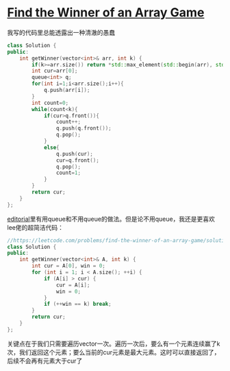 # [Find the Winner of an Array Game](https://leetcode.com/problems/find-the-winner-of-an-array-game)

我写的代码里总能透露出一种清澈的愚蠢
```c++
class Solution {
public:
    int getWinner(vector<int>& arr, int k) {
        if(k>=arr.size()) return *std::max_element(std::begin(arr), std::end(arr));
        int cur=arr[0];
        queue<int> q;
        for(int i=1;i<arr.size();i++){
            q.push(arr[i]);
        }
        int count=0;
        while(count<k){
            if(cur>q.front()){
                count++;
                q.push(q.front());
                q.pop();
            }
            else{
                q.push(cur);
                cur=q.front();
                q.pop();
                count=1;
            }
        }
        return cur;
    }
};
```
[editorial](https://leetcode.com/problems/find-the-winner-of-an-array-game/editorial)里有用queue和不用queue的做法。但是论不用queue，我还是更喜欢lee佬的超简洁代码：
```c++
//https://leetcode.com/problems/find-the-winner-of-an-array-game/solutions/768007/java-c-python-one-pass-o-1-space
class Solution {
public:
    int getWinner(vector<int>& A, int k) {
        int cur = A[0], win = 0;
        for (int i = 1; i < A.size(); ++i) {
            if (A[i] > cur) {
                cur = A[i];
                win = 0;
            }
            if (++win == k) break;
        }
        return cur;
    }
};
```
关键点在于我们只需要遍历vector一次。遍历一次后，要么有一个元素连续赢了k次，我们返回这个元素；要么当前的cur元素是最大元素。这时可以直接返回了，后续不会再有元素大于cur了